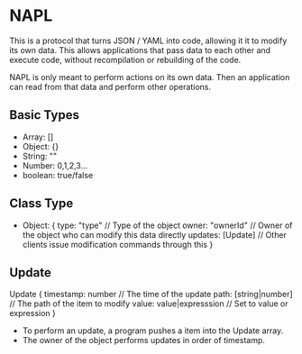 # NAPL

This is a protocol that turns JSON / YAML into code, allowing it it to modify its own data. This allows applications that pass data to each other and execute code, without recompilation or rebuilding of the code.

NAPL is only meant to perform actions on its own data. Then an application can read from that data and perform other operations.

## Basic Types

- Array: []
- Object: {}
- String: ""
- Number: 0,1,2,3...
- boolean: true/false

## Class Type

- Object: {
  type: "type"            // Type of the object
  owner: "ownerId"        // Owner of the object who can modify this data directly
  updates: [Update]       // Other clients issue modification commands through this
}

## Update

Update {
  timestamp: number         // The time of the update
  path: [string|number]     // The path of the item to modify
  value: value|expresssion  // Set to value or expression
}

- To perform an update, a program pushes a item into the Update array.
- The owner of the object performs updates in order of timestamp.
